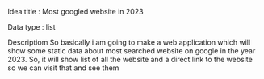 Idea title : Most googled website in 2023

Data type : list

Descriptiom
So basically i am going to make a web application which will show some static data about most searched website on google in the year 2023.
So, it will show list of all the website and a direct link to the website so we can visit that and see them
